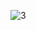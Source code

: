 ![3](https://user-images.githubusercontent.com/88081491/128345312-7e633c94-15a2-4339-9e88-46aa819454ac.jpg)
